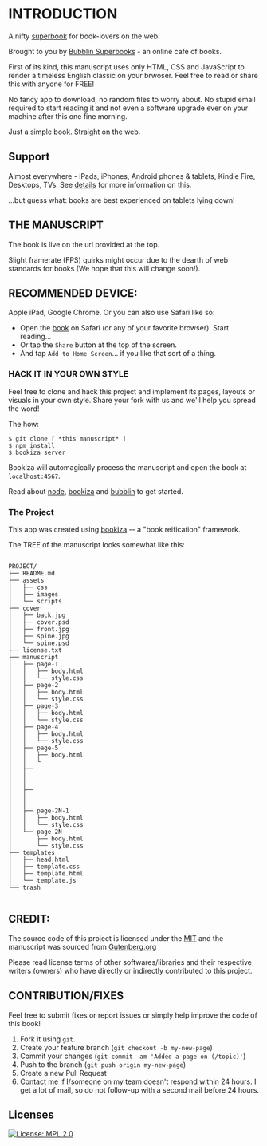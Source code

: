 # INTRODUCTION

A nifty [superbook](https://bubbl.in/faq) for book-lovers on the web.

Brought to you by [Bubblin Superbooks](https://bubbl.in/about) - an online café of books.

First of its kind, this manuscript uses only HTML, CSS and JavaScript to render a timeless English classic on your brwoser. Feel free to read or share this with anyone for FREE!

No fancy app to download, no random files to worry about. No stupid email required to start reading it and not even a software upgrade ever on your machine after this one fine morning.

Just a simple book. Straight on the web.

## Support
Almost everywhere - iPads, iPhones, Android phones & tablets, Kindle Fire, Desktops, TVs. See [details](https://bubbl.in/support) for more information on this.

…but guess what: books are best experienced on tablets lying down!

## THE MANUSCRIPT
The book is live on the url provided at the top.

Slight framerate (FPS) quirks might occur due to the dearth of web standards for books (We hope that this will change soon!).

## RECOMMENDED DEVICE:

Apple iPad, Google Chrome. Or you can also use Safari like so:

- Open the [book](https://bubbl.in/cover/emma-by-jane-austen) on Safari (or any of your favorite browser). Start reading…
- Or tap the `Share` button at the top of the screen.
- And tap `Add to Home Screen`… if you like that sort of a thing.


### HACK IT IN YOUR OWN STYLE

Feel free to clone and hack this project and implement its pages, layouts or visuals in your own style. Share your fork with us and we'll help you spread the word!

The how:

```
$ git clone [ *this manuscript* ]
$ npm install
$ bookiza server

```

Bookiza will automagically process the manuscript and open the book at `localhost:4567`.

Read about [node](https://nodejs.org/en/), [bookiza](http://bookiza.io) and [bubblin](https://bubbl.in) to get started.


### The Project
This app was created using [bookiza](https://bookiza.io) -- a "book reification" framework.

The TREE of the manuscript looks somewhat like this:

```

PROJECT/
├── README.md
├── assets
│   ├── css
│   ├── images
│   └── scripts
├── cover
│   ├── back.jpg
│   ├── cover.psd
│   ├── front.jpg
│   ├── spine.jpg
│   └── spine.psd
├── license.txt
├── manuscript
│   ├── page-1
│   │   ├── body.html
│   │   └── style.css
│   ├── page-2
│   │   ├── body.html
│   │   └── style.css
│   ├── page-3
│   │   ├── body.html
│   │   └── style.css
│   ├── page-4
│   │   ├── body.html
│   │   └── style.css
│   ├── page-5
│   │   ├── body.html
│   │   └
│   ├──
│   │  
│   │  
│   ├──
│   │  
│   │  
│   ├── page-2N-1
│   │   ├── body.html
│   │   └── style.css
│   └── page-2N
│       ├── body.html
│       └── style.css
├── templates
│   ├── head.html
│   ├── template.css
│   ├── template.html
│   └── template.js
└── trash


```
## CREDIT:
The source code of this project is licensed under the <a href="http://opensource.org/licenses/mit-license.php">MIT</a> and the manuscript was sourced from [Gutenberg.org](http://gutenberg.org)

Please read license terms of other softwares/libraries and their respective writers (owners) who have directly or indirectly contributed to this project.

## CONTRIBUTION/FIXES

Feel free to submit fixes or report issues or simply help improve the code of this book!

1. Fork it using `git`.
2. Create your feature branch (`git checkout -b my-new-page`)
3. Commit your changes (`git commit -am 'Added a page on (/topic)'`)
4. Push to the branch (`git push origin my-new-page`)
5. Create a new Pull Request
6. <a href = "mailto:marvin@bubbl.in">Contact me</a> if I/someone on my team doesn't respond within 24 hours. I get a lot of mail, so do not follow-up with a second mail before 24 hours.

## Licenses
[![License: MPL 2.0](https://img.shields.io/badge/License-MPL%202.0-brightgreen.svg)](https://www.mozilla.org/en-US/MPL/2.0/)
